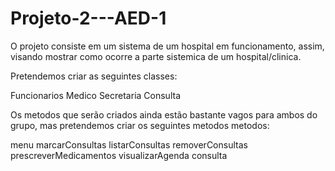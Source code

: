 # Projeto-2---AED-1

O projeto consiste em um sistema de um hospital em funcionamento, assim, visando mostrar como ocorre a parte sistemica de um hospital/clinica.

Pretendemos criar as seguintes classes:

Funcionarios
Medico
Secretaria
Consulta

Os metodos que serão criados ainda estão bastante vagos para ambos do grupo, mas
pretendemos criar os seguintes metodos metodos:

menu
marcarConsultas
listarConsultas
removerConsultas
prescreverMedicamentos
visualizarAgenda
consulta
